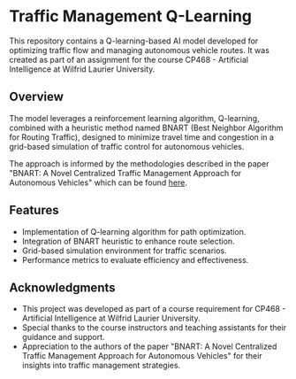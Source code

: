 # Traffic Management Q-Learning

This repository contains a Q-learning-based AI model developed for optimizing traffic flow and managing autonomous vehicle routes. It was created as part of an assignment for the course CP468 - Artificial Intelligence at Wilfrid Laurier University.

## Overview

The model leverages a reinforcement learning algorithm, Q-learning, combined with a heuristic method named BNART (Best Neighbor Algorithm for Routing Traffic), designed to minimize travel time and congestion in a grid-based simulation of traffic control for autonomous vehicles.

The approach is informed by the methodologies described in the paper "BNART: A Novel Centralized Traffic Management Approach for Autonomous Vehicles" which can be found [here](https://www.studocu.com/en-ca/document/harbord-collegiate-institute/ap-computer-science-a/bnart/74869269).

## Features

- Implementation of Q-learning algorithm for path optimization.
- Integration of BNART heuristic to enhance route selection.
- Grid-based simulation environment for traffic scenarios.
- Performance metrics to evaluate efficiency and effectiveness.

## Acknowledgments

- This project was developed as part of a course requirement for CP468 - Artificial Intelligence at Wilfrid Laurier University.
- Special thanks to the course instructors and teaching assistants for their guidance and support.
- Appreciation to the authors of the paper "BNART: A Novel Centralized Traffic Management Approach for Autonomous Vehicles" for their insights into traffic management strategies.




